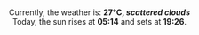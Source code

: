 <p  align="center"><br/>Currently, the weather is: <b> 27°C, <i>scattered clouds</i></b></br>Today, the sun rises at <b>05:14</b> and sets at <b>19:26</b>.</p>